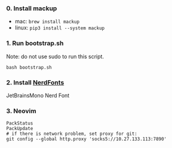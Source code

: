 ### 0. Install mackup

- mac: `brew install mackup`
- linux: `pip3 install --system mackup`

### 1. Run bootstrap.sh

Note: do not use sudo to run this script.

```
bash bootstrap.sh
```

### 2. Install [NerdFonts](https://www.nerdfonts.com/)

JetBrainsMono Nerd Font

### 3. Neovim

```
PackStatus
PackUpdate
# if there is network problem, set proxy for git:
git config --global http.proxy 'socks5://10.27.133.113:7890'
```
